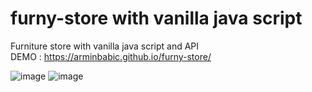 # furny-store with vanilla java script
Furniture store with vanilla java script and API
<br/>
DEMO : https://arminbabic.github.io/furny-store/


![image](https://user-images.githubusercontent.com/91044351/164339441-5db2b382-9efc-4bf6-a58b-524d696da366.png)
![image](https://user-images.githubusercontent.com/91044351/164339476-d249c8fb-ff4a-4f07-aa8e-5b95014333d0.png)
